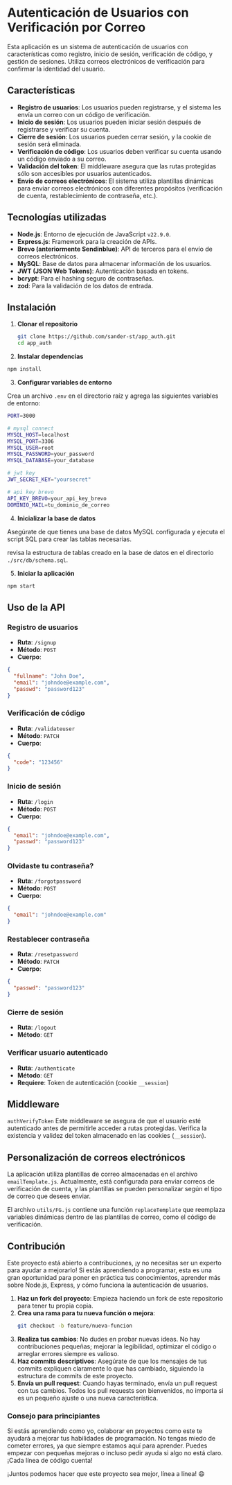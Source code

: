 # Autenticación de Usuarios con Verificación por Correo

Esta aplicación es un sistema de autenticación de usuarios con características como registro, inicio de sesión, verificación de código, y gestión de sesiones. Utiliza correos electrónicos de verificación para confirmar la identidad del usuario.

## Características

- **Registro de usuarios**: Los usuarios pueden registrarse, y el sistema les envía un correo con un código de verificación.
- **Inicio de sesión**: Los usuarios pueden iniciar sesión después de registrarse y verificar su cuenta.
- **Cierre de sesión**: Los usuarios pueden cerrar sesión, y la cookie de sesión será eliminada.
- **Verificación de código**: Los usuarios deben verificar su cuenta usando un código enviado a su correo.
- **Validación del token**: El middleware asegura que las rutas protegidas sólo son accesibles por usuarios autenticados.
- **Envío de correos electrónicos**: El sistema utiliza plantillas dinámicas para enviar correos electrónicos con diferentes propósitos (verificación de cuenta, restablecimiento de contraseña, etc.).

## Tecnologías utilizadas

- **Node.js**: Entorno de ejecución de JavaScript `v22.9.0`.
- **Express.js**: Framework para la creación de APIs.
- **Brevo (anteriormente Sendinblue)**: API de terceros para el envío de correos electrónicos.
- **MySQL**: Base de datos para almacenar información de los usuarios.
- **JWT (JSON Web Tokens)**: Autenticación basada en tokens.
- **bcrypt**: Para el hashing seguro de contraseñas.
- **zod**: Para la validación de los datos de entrada.

## Instalación

1. **Clonar el repositorio**

   ```bash
   git clone https://github.com/sander-st/app_auth.git
   cd app_auth
   ```

2. **Instalar dependencias**

```bash
npm install
```

3. **Configurar variables de entorno**

Crea un archivo `.env` en el directorio raíz y agrega las siguientes variables de entorno:

```bash
PORT=3000

# mysql connect
MYSQL_HOST=localhost
MYSQL_PORT=3306
MYSQL_USER=root
MYSQL_PASSWORD=your_password
MYSQL_DATABASE=your_database

# jwt key
JWT_SECRET_KEY="yoursecret"

# api key brevo
API_KEY_BREVO=your_api_key_brevo
DOMINIO_MAIL=tu_dominio_de_correo
```

4. **Inicializar la base de datos**

Asegúrate de que tienes una base de datos MySQL configurada y ejecuta el script SQL para crear las tablas necesarias.

revisa la estructura de tablas creado en la base de datos en el directorio `./src/db/schema.sql`.

5. **Iniciar la aplicación**

```bash
npm start
```

## Uso de la API

### Registro de usuarios

- **Ruta**: `/signup`
- **Método**: `POST`
- **Cuerpo**:

```json
{
  "fullname": "John Doe",
  "email": "johndoe@example.com",
  "passwd": "password123"
}
```

### Verificación de código

- **Ruta**: `/validateuser`
- **Método**: `PATCH`
- **Cuerpo**:

```json
{
  "code": "123456"
}
```

### Inicio de sesión

- **Ruta**: `/login`
- **Método**: `POST`
- **Cuerpo**:

```json
{
  "email": "johndoe@example.com",
  "passwd": "password123"
}
```

### Olvidaste tu contraseña?

- **Ruta**: `/forgotpassword`
- **Método**: `POST`
- **Cuerpo**:

```json
{
  "email": "johndoe@example.com"
}
```

### Restablecer contraseña

- **Ruta**: `/resetpassword`
- **Método**: `PATCH`
- **Cuerpo**:

```json
{
  "passwd": "password123"
}
```

### Cierre de sesión

- **Ruta**: `/logout`
- **Método**: `GET`

### Verificar usuario autenticado

- **Ruta**: `/authenticate`
- **Método**: `GET`
- **Requiere**: Token de autenticación (cookie `__session`)

## Middleware

`authVerifyToken`
Este middleware se asegura de que el usuario esté autenticado antes de permitirle acceder a rutas protegidas. Verifica la existencia y validez del token almacenado en las cookies (`__session`).

## Personalización de correos electrónicos

La aplicación utiliza plantillas de correo almacenadas en el archivo `emailTemplate.js`. Actualmente, está configurada para enviar correos de verificación de cuenta, y las plantillas se pueden personalizar según el tipo de correo que desees enviar.

El archivo `utils/FG.js` contiene una función `replaceTemplate` que reemplaza variables dinámicas dentro de las plantillas de correo, como el código de verificación.

## Contribución

Este proyecto está abierto a contribuciones, ¡y no necesitas ser un experto para ayudar a mejorarlo! Si estás aprendiendo a programar, esta es una gran oportunidad para poner en práctica tus conocimientos, aprender más sobre Node.js, Express, y cómo funciona la autenticación de usuarios.

1. **Haz un fork del proyecto**: Empieza haciendo un fork de este repositorio para tener tu propia copia.
2. **Crea una rama para tu nueva función o mejora**:
   ```bash
   git checkout -b feature/nueva-funcion
   ```
3. **Realiza tus cambios**: No dudes en probar nuevas ideas. No hay contribuciones pequeñas; mejorar la legibilidad, optimizar el código o arreglar errores siempre es valioso.
4. **Haz commits descriptivos**: Asegúrate de que los mensajes de tus commits expliquen claramente lo que has cambiado, siguiendo la estructura de commits de este proyecto.
5. **Envía un pull request**: Cuando hayas terminado, envía un pull request con tus cambios. Todos los pull requests son bienvenidos, no importa si es un pequeño ajuste o una nueva característica.

### Consejo para principiantes

Si estás aprendiendo como yo, colaborar en proyectos como este te ayudará a mejorar tus habilidades de programación. No tengas miedo de cometer errores, ya que siempre estamos aquí para aprender. Puedes empezar con pequeñas mejoras o incluso pedir ayuda si algo no está claro. ¡Cada línea de código cuenta!

¡Juntos podemos hacer que este proyecto sea mejor, línea a línea! 😄
